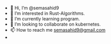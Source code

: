 - 👋 Hi, I’m @semasahid9
- 👀 I’m interested in Rust-Algorithms.
- 🌱 I’m currently learning program.
- 💞️ I’m looking to collaborate on kubernetes.
- 📫 How to reach me semasahid9@gmail.com
- 
<!---
semasahid9/semasahid9 is a ✨ special ✨ repository because its `README.md` (this file) appears on your Gi
Y
-
